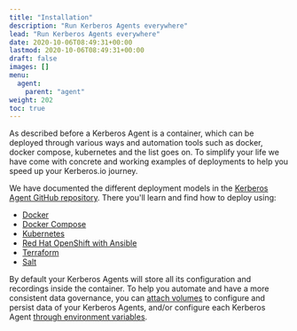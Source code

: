 ```yaml
---
title: "Installation"
description: "Run Kerberos Agents everywhere"
lead: "Run Kerberos Agents everywhere"
date: 2020-10-06T08:49:31+00:00
lastmod: 2020-10-06T08:49:31+00:00
draft: false
images: []
menu:
  agent:
    parent: "agent"
weight: 202
toc: true
---
```


As described before a Kerberos Agent is a container, which can be deployed through various ways and automation tools such as docker, docker compose, kubernetes and the list goes on. To simplify your life we have come with concrete and working examples of deployments to help you speed up your Kerberos.io journey.

We have documented the different deployment models in the [Kerberos Agent GitHub repository](ttps://github.com/kerberos-io/agent/tree/master/deployments). There you'll learn and find how to deploy using:

- [Docker](https://github.com/kerberos-io/agent/tree/master/deployments#1-docker)
- [Docker Compose](https://github.com/kerberos-io/agent/tree/master/deployments#2-docker-compose)
- [Kubernetes](https://github.com/kerberos-io/agent/tree/master/deployments#3-kubernetes)
- [Red Hat OpenShift with Ansible](https://github.com/kerberos-io/agent/tree/master/deployments#4-red-hat-ansible-and-openshift)
- [Terraform](https://github.com/kerberos-io/agent/tree/master/deployments#5-terraform)
- [Salt](https://github.com/kerberos-io/agent/tree/master/deployments#6-salt)

By default your Kerberos Agents will store all its configuration and recordings inside the container. To help you automate and have a more consistent data governance, you can [attach volumes](https://github.com/kerberos-io/agent#configure-and-persist-with-volume-mounts) to configure and persist data of your Kerberos Agents, and/or configure each Kerberos Agent [through environment variables](https://github.com/kerberos-io/agent#configure-with-environment-variables).
